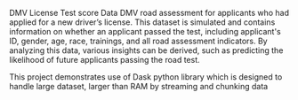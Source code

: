 DMV License Test score Data
DMV road assessment for applicants who had applied for a new driver’s license. 
This dataset is simulated and contains information on whether an applicant passed the test, including applicant's ID, gender, age, race, trainings, 
and all road assessment indicators. By analyzing this data, various insights can be derived, such as predicting the likelihood of future applicants
passing the road test.

This project demonstrates use of Dask python library which is designed to handle large dataset, larger than RAM by streaming and chunking data
